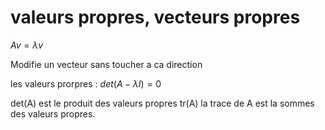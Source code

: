# valeurs propres, vecteurs propres

$Av = \lambda v$

Modifie un vecteur sans toucher a ca direction

les valeurs prorpres : 
$det(A - \lambda I) = 0$

det(A) est le produit des valeurs propres
tr(A) la trace de A est la sommes des valeurs propres.